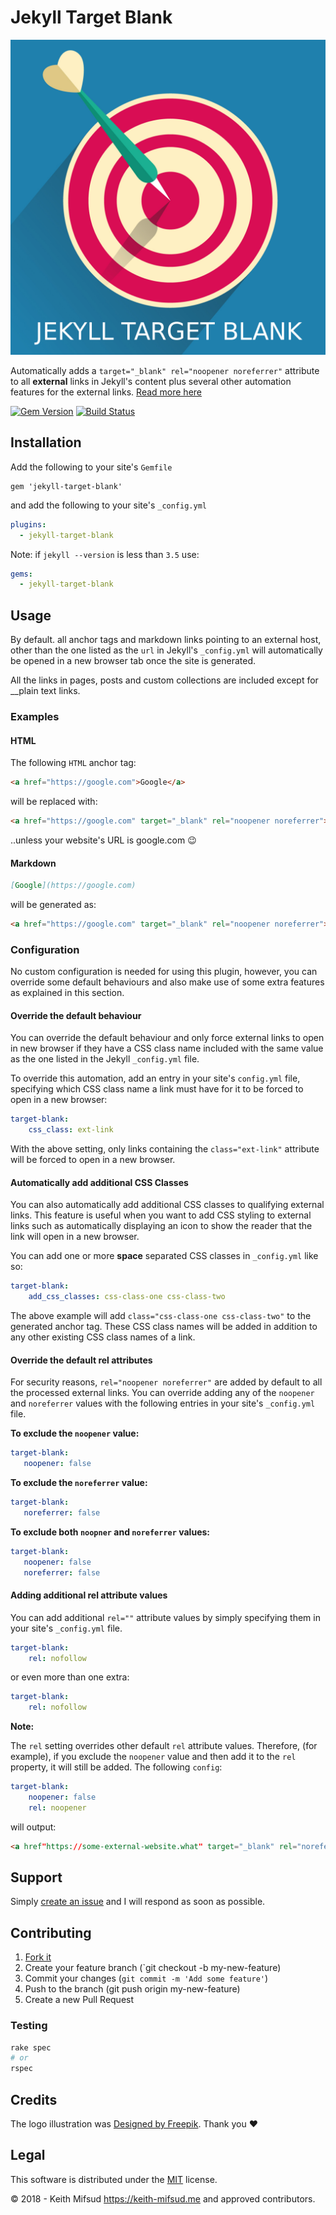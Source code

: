 # Jekyll Target Blank

![Jekyll Target Blank Logo](assets/logo.png "Jekyll Target Blank")

Automatically adds a `target="_blank" rel="noopener noreferrer"` attribute to all __external__ links in Jekyll's content plus several other automation features for the external links. [Read more here](https://keith-mifsud.me/projects/jekyll-target-blank)

[![Gem Version](https://badge.fury.io/rb/jekyll-target-blank.svg)](https://badge.fury.io/rb/jekyll-target-blank)
[![Build Status](https://travis-ci.org/keithmifsud/jekyll-target-blank.svg?branch=master)](https://travis-ci.org/keithmifsud/jekyll-target-blank)

## Installation

Add the following to your site's `Gemfile`

```
gem 'jekyll-target-blank'
```

and add the following to your site's `_config.yml`

```yml
plugins:
  - jekyll-target-blank
```

Note: if `jekyll --version` is less than `3.5` use:

```yml
gems:
  - jekyll-target-blank
```

## Usage

By default. all anchor tags and markdown links pointing to an external host, other than the one listed as the `url` in Jekyll's `_config.yml` will automatically be opened in a new browser tab once the site is generated.

All the links in pages, posts and custom collections are included except for __plain text links.

### Examples

#### HTML

The following `HTML` anchor tag:

```html
<a href="https://google.com">Google</a>
```

will be replaced with:

```html
<a href="https://google.com" target="_blank" rel="noopener noreferrer">Google</a>
```

..unless your website's URL is google.com 😉

#### Markdown

```markdown
[Google](https://google.com)
```

will be generated as:

```html
<a href="https://google.com" target="_blank" rel="noopener noreferrer">Google</a>
```

### Configuration

No custom configuration is needed for using this plugin, however, you can override some default behaviours and also make use of some extra features as explained in this section. 

#### Override the default behaviour

You can override the default behaviour and only force external links to open in new browser if they have a CSS class name included with the same value as the one listed in the Jekyll `_config.yml` file.

To override this automation, add an entry in your site's `config.yml` file, specifying which CSS class name a link must have for it to be forced to open in a new browser:

```yaml
target-blank:
    css_class: ext-link
```

With the above setting, only links containing the `class="ext-link"` attribute will be forced to open in a new browser.

#### Automatically add additional CSS Classes

You can also automatically add additional CSS classes to qualifying external links. This feature is useful when you want to add CSS styling to external links such as automatically displaying an icon to show the reader that the link will open in a new browser.

You can add one or more __space__ separated CSS classes in `_config.yml` like so:

 ```yaml
 target-blank:
     add_css_classes: css-class-one css-class-two
 ```
 
 The above example will add `class="css-class-one css-class-two"` to the generated anchor tag. These CSS class names will be added in addition to any other existing CSS class names of a link.
 
 #### Override the default rel attributes
 
 For security reasons, `rel="noopener noreferrer"` are added by default to all the processed external links. You can override adding any of the `noopener` and `noreferrer` values with the following entries in your site's `_config.yml` file. 
  
 __To exclude the `noopener` value:__
 
 ```yaml
target-blank:
    noopener: false
```

__To exclude the `noreferrer` value:__
 
 ```yaml
target-blank:
    noreferrer: false
```

__To exclude both `noopner` and `noreferrer` values:__
 
 ```yaml
target-blank:
    noopener: false
    noreferrer: false
```

#### Adding additional rel attribute values

You can add additional `rel=""` attribute values by simply specifying them in your site's `_config.yml` file.

```yaml
target-blank:
    rel: nofollow
```

or even more than one extra:

```yaml
target-blank:
    rel: nofollow
```

__Note:__


The `rel` setting overrides other default `rel` attribute values. Therefore, (for example), if you exclude the `noopener` value and then add it to the `rel` property, it will still be added. The following `config`:

```yaml
target-blank:
    noopener: false
    rel: noopener
```

will output:

```html
<a href"https://some-external-website.what" target="_blank" rel="noreferrer noopener">Some link</a>
```


## Support

Simply [create an issue](https://github.com/keithmifsud/jekyll-target-blank/issues/new) and I will respond as soon as possible.


## Contributing

1. [Fork it](https://github.com/keithmifsud/jekyll-target-blank/fork)
2. Create your feature branch (`git checkout -b my-new-feature)
3. Commit your changes (`git commit -m 'Add some feature'`)
4. Push to the branch (git push origin my-new-feature)
4. Create a new Pull Request


### Testing

```bash
rake spec
# or
rspec
```

## Credits

The logo illustration was <a href="http://www.freepik.com">Designed by Freepik</a>. Thank you ❤️


## Legal

This software is distributed under the [MIT](LICENSE.md) license.

&copy; 2018 - Keith Mifsud <https://keith-mifsud.me> and approved contributors.
